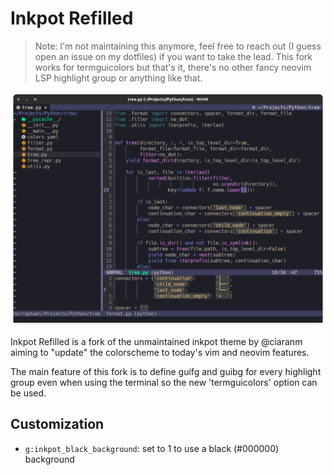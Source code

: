 # Inkpot Refilled

> Note: I'm not maintaining this anymore, feel free to reach out (I guess open an issue on my dotfiles) if you want to take the lead.
> This fork works for termguicolors but that's it, there's no other fancy neovim LSP highlight group or anything like that.

![](inkpot-screenshot.png)

Inkpot Refilled is a fork of the unmaintained inkpot theme by @ciaranm
aiming to "update" the colorscheme to today's vim and neovim features.

The main feature of this fork is to define guifg and guibg for every highlight group
even when using the terminal so the new 'termguicolors' option can be used.

## Customization
 * `g:inkpot_black_background`: set to 1 to use a black (#000000) background
